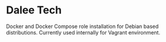 # Dalee Tech

Docker and Docker Compose role installation for Debian based distributions.
Currently used internally for Vagrant environment.
